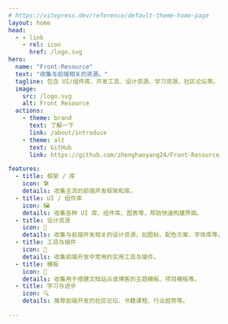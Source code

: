 ```yaml
---
# https://vitepress.dev/reference/default-theme-home-page
layout: home
head:
  - - link
    - rel: icon
      href: /logo.svg
hero:
  name: "Front-Resource"
  text: "收集与前端相关的资源。"
  tagline: 包含 UI/组件库、开发工具、设计资源、学习资源、社区论坛等。
  image:
    src: /logo.svg
    alt: Front Resource
  actions:
    - theme: brand
      text: 了解一下
      link: /about/introduce
    - theme: alt
      text: GitHub
      link: https://github.com/zhenghaoyang24/Front-Resource

features:
  - title: 框架 / 库
    icon: 🛠️
    details: 收集主流的前端开发框架和库。
  - title: UI / 组件库
    icon: 🖼️
    details: 收集各种 UI 库、组件库、图表等，帮助快速构建界面。
  - title: 设计资源
    icon: 🎨
    details: 收集与前端开发相关的设计资源，如图标、配色方案、字体库等。
  - title: 工具与插件
    icon: 🔨
    details: 收集前端开发中常用的实用工具与插件。
  - title: 模板
    icon: 📰
    details: 收集用于搭建文档站点或博客的主题模板、项目模板等。
  - title: 学习与进步
    icon: 🔍
    details: 推荐前端开发的社区论坛、书籍课程、行业趋势等。

---
```



